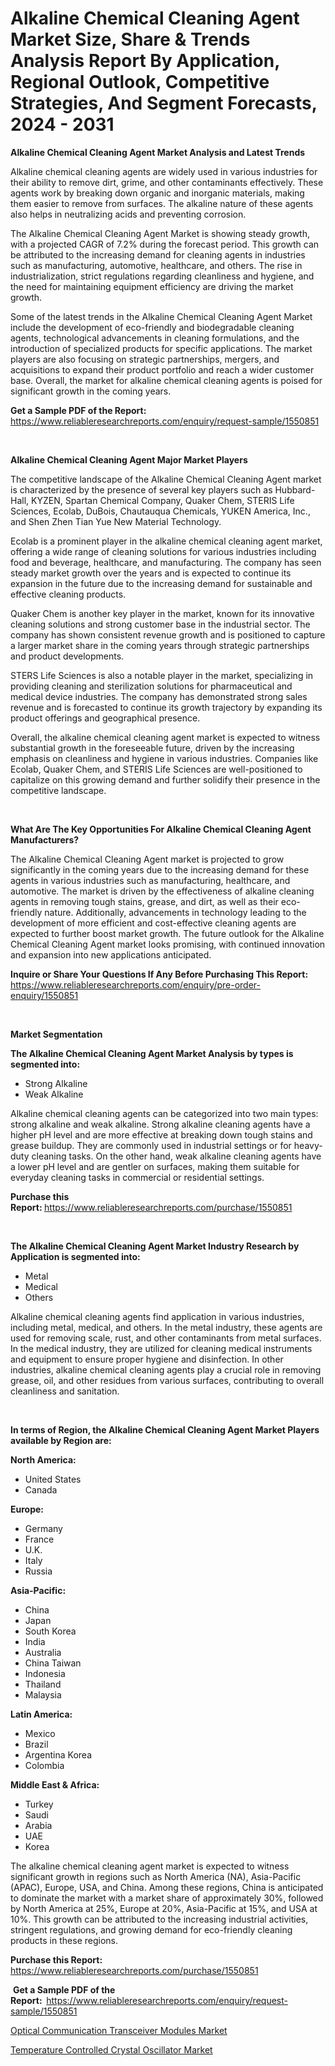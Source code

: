 <p><h1>Alkaline Chemical Cleaning Agent Market Size, Share & Trends Analysis Report By Application, Regional Outlook, Competitive Strategies, And Segment Forecasts, 2024 - 2031</h1></p><p><strong>Alkaline Chemical Cleaning Agent Market Analysis and Latest Trends</strong></p>
<p><p>Alkaline chemical cleaning agents are widely used in various industries for their ability to remove dirt, grime, and other contaminants effectively. These agents work by breaking down organic and inorganic materials, making them easier to remove from surfaces. The alkaline nature of these agents also helps in neutralizing acids and preventing corrosion.</p><p>The Alkaline Chemical Cleaning Agent Market is showing steady growth, with a projected CAGR of 7.2% during the forecast period. This growth can be attributed to the increasing demand for cleaning agents in industries such as manufacturing, automotive, healthcare, and others. The rise in industrialization, strict regulations regarding cleanliness and hygiene, and the need for maintaining equipment efficiency are driving the market growth.</p><p>Some of the latest trends in the Alkaline Chemical Cleaning Agent Market include the development of eco-friendly and biodegradable cleaning agents, technological advancements in cleaning formulations, and the introduction of specialized products for specific applications. The market players are also focusing on strategic partnerships, mergers, and acquisitions to expand their product portfolio and reach a wider customer base. Overall, the market for alkaline chemical cleaning agents is poised for significant growth in the coming years.</p></p>
<p><strong>Get a Sample PDF of the Report:&nbsp;</strong> <a href="https://www.reliableresearchreports.com/enquiry/request-sample/1550851">https://www.reliableresearchreports.com/enquiry/request-sample/1550851</a></p>
<p>&nbsp;</p>
<p><strong>Alkaline Chemical Cleaning Agent Major Market Players</strong></p>
<p><p>The competitive landscape of the Alkaline Chemical Cleaning Agent market is characterized by the presence of several key players such as Hubbard-Hall, KYZEN, Spartan Chemical Company, Quaker Chem, STERIS Life Sciences, Ecolab, DuBois, Chautauqua Chemicals, YUKEN America, Inc., and Shen Zhen Tian Yue New Material Technology.</p><p>Ecolab is a prominent player in the alkaline chemical cleaning agent market, offering a wide range of cleaning solutions for various industries including food and beverage, healthcare, and manufacturing. The company has seen steady market growth over the years and is expected to continue its expansion in the future due to the increasing demand for sustainable and effective cleaning products.</p><p>Quaker Chem is another key player in the market, known for its innovative cleaning solutions and strong customer base in the industrial sector. The company has shown consistent revenue growth and is positioned to capture a larger market share in the coming years through strategic partnerships and product developments.</p><p>STERS Life Sciences is also a notable player in the market, specializing in providing cleaning and sterilization solutions for pharmaceutical and medical device industries. The company has demonstrated strong sales revenue and is forecasted to continue its growth trajectory by expanding its product offerings and geographical presence.</p><p>Overall, the alkaline chemical cleaning agent market is expected to witness substantial growth in the foreseeable future, driven by the increasing emphasis on cleanliness and hygiene in various industries. Companies like Ecolab, Quaker Chem, and STERIS Life Sciences are well-positioned to capitalize on this growing demand and further solidify their presence in the competitive landscape.</p></p>
<p>&nbsp;</p>
<p><strong>What Are The Key Opportunities For Alkaline Chemical Cleaning Agent Manufacturers?</strong></p>
<p><p>The Alkaline Chemical Cleaning Agent market is projected to grow significantly in the coming years due to the increasing demand for these agents in various industries such as manufacturing, healthcare, and automotive. The market is driven by the effectiveness of alkaline cleaning agents in removing tough stains, grease, and dirt, as well as their eco-friendly nature. Additionally, advancements in technology leading to the development of more efficient and cost-effective cleaning agents are expected to further boost market growth. The future outlook for the Alkaline Chemical Cleaning Agent market looks promising, with continued innovation and expansion into new applications anticipated.</p></p>
<p><strong>Inquire or Share Your Questions If Any Before Purchasing This Report:</strong> <a href="https://www.reliableresearchreports.com/enquiry/pre-order-enquiry/1550851">https://www.reliableresearchreports.com/enquiry/pre-order-enquiry/1550851</a></p>
<p>&nbsp;</p>
<p><strong>Market Segmentation</strong></p>
<p><strong>The Alkaline Chemical Cleaning Agent Market Analysis by types is segmented into:</strong></p>
<p><ul><li>Strong Alkaline</li><li>Weak Alkaline</li></ul></p>
<p><p>Alkaline chemical cleaning agents can be categorized into two main types: strong alkaline and weak alkaline. Strong alkaline cleaning agents have a higher pH level and are more effective at breaking down tough stains and grease buildup. They are commonly used in industrial settings or for heavy-duty cleaning tasks. On the other hand, weak alkaline cleaning agents have a lower pH level and are gentler on surfaces, making them suitable for everyday cleaning tasks in commercial or residential settings.</p></p>
<p><strong>Purchase this Report:&nbsp;</strong><a href="https://www.reliableresearchreports.com/purchase/1550851">https://www.reliableresearchreports.com/purchase/1550851</a></p>
<p>&nbsp;</p>
<p><strong>The Alkaline Chemical Cleaning Agent Market Industry Research by Application is segmented into:</strong></p>
<p><ul><li>Metal</li><li>Medical</li><li>Others</li></ul></p>
<p><p>Alkaline chemical cleaning agents find application in various industries, including metal, medical, and others. In the metal industry, these agents are used for removing scale, rust, and other contaminants from metal surfaces. In the medical industry, they are utilized for cleaning medical instruments and equipment to ensure proper hygiene and disinfection. In other industries, alkaline chemical cleaning agents play a crucial role in removing grease, oil, and other residues from various surfaces, contributing to overall cleanliness and sanitation.</p></p>
<p>&nbsp;</p>
<p><strong>In terms of Region, the Alkaline Chemical Cleaning Agent Market Players available by Region are:</strong></p>
<p>
    <p> <strong> North America: </strong>
        <ul>
            <li>United States</li>
            <li>Canada</li>
        </ul>
        </p> 
    <p> <strong> Europe: </strong>
        <ul>
            <li>Germany</li>
            <li>France</li>
            <li>U.K.</li>
            <li>Italy</li>
            <li>Russia</li>
        </ul>
        </p> 
    <p> <strong> Asia-Pacific: </strong>
        <ul>
            <li>China</li>
            <li>Japan</li>
            <li>South Korea</li>
            <li>India</li>
            <li>Australia</li>
            <li>China Taiwan</li>
            <li>Indonesia</li>
            <li>Thailand</li>
            <li>Malaysia</li>
        </ul>
        </p> 
    <p> <strong> Latin America: </strong>
        <ul>
            <li>Mexico</li>
            <li>Brazil</li>
            <li>Argentina Korea</li>
            <li>Colombia</li>
        </ul>
        </p> 
    <p> <strong> Middle East & Africa: </strong>
        <ul>
            <li>Turkey</li>
            <li>Saudi</li>
            <li>Arabia</li>
            <li>UAE</li>
            <li>Korea</li>
        </ul>
    </p>
    </p>
<p><p>The alkaline chemical cleaning agent market is expected to witness significant growth in regions such as North America (NA), Asia-Pacific (APAC), Europe, USA, and China. Among these regions, China is anticipated to dominate the market with a market share of approximately 30%, followed by North America at 25%, Europe at 20%, Asia-Pacific at 15%, and USA at 10%. This growth can be attributed to the increasing industrial activities, stringent regulations, and growing demand for eco-friendly cleaning products in these regions.</p></p>
<p><strong>Purchase this Report: </strong><a href="https://www.reliableresearchreports.com/purchase/1550851">https://www.reliableresearchreports.com/purchase/1550851</a></p>
<p>&nbsp;<strong>Get a Sample PDF of the Report:&nbsp;&nbsp;</strong><a href="https://www.reliableresearchreports.com/enquiry/request-sample/1550851">https://www.reliableresearchreports.com/enquiry/request-sample/1550851</a></p>
<p><strong></strong></p>
<p><p><a href="https://flame-sidecar-702.notion.site/Optical-Communication-Transceiver-Modules-Market-Research-Report-The-Key-To-Successful-Business-Str-c556113b35504bd68f7302c377d922e3">Optical Communication Transceiver Modules Market</a></p><p><a href="https://pretty-mail-caf.notion.site/Temperature-Controlled-Crystal-Oscillator-Market-Dynamics-2024-2031-Also-about-Its-Market-Trends-P-09230622edd44796ad2d1a9cd60c04ae">Temperature Controlled Crystal Oscillator Market</a></p></p>